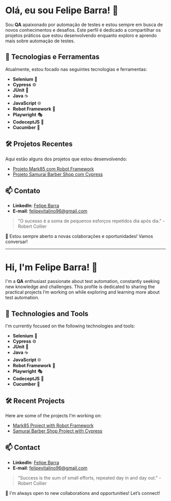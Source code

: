 # Olá, eu sou Felipe Barra! 👋

Sou **QA** apaixonado por automação de testes e estou sempre em busca de novos conhecimentos e desafios. Este perfil é dedicado a compartilhar os projetos práticos que estou desenvolvendo enquanto exploro e aprendo mais sobre automação de testes.

## 🚀 Tecnologias e Ferramentas

Atualmente, estou focado nas seguintes tecnologias e ferramentas:

- **Selenium** 🧪
- **Cypress** ⚙️
- **JUnit** 📝
- **Java** ☕
- **JavaScript** 🌐
- **Robot Framework** 🤖
- **Playwright** 🎭
- **CodeceptJS** 🎯
- **Cucumber** 🥒

## 🛠 Projetos Recentes

Aqui estão alguns dos projetos que estou desenvolvendo:

- [Projeto Mark85 com Robot Framework](https://github.com/felipevitalinobarra/mark85-robot-express)
- [Projeto Samurai Barber Shop com Cypress](https://github.com/felipevitalinobarra/samuraibs-universo-cypress)

## 📫 Contato

- **LinkedIn**: [Felipe Barra](https://www.linkedin.com/in/felipe-v-barra)
- **E-mail**:   felipevitalino96@gmail.com

> "O sucesso é a soma de pequenos esforços repetidos dia após dia." - Robert Collier

🔭 Estou sempre aberto a novas colaborações e oportunidades! Vamos conversar!

---

# Hi, I'm Felipe Barra! 👋

I'm a **QA** enthusiast passionate about test automation, constantly seeking new knowledge and challenges. This profile is dedicated to sharing the practical projects I’m working on while exploring and learning more about test automation.

## 🚀 Technologies and Tools

I'm currently focused on the following technologies and tools:

- **Selenium** 🧪
- **Cypress** ⚙️
- **JUnit** 📝
- **Java** ☕
- **JavaScript** 🌐
- **Robot Framework** 🤖
- **Playwright** 🎭
- **CodeceptJS** 🎯
- **Cucumber** 🥒

## 🛠 Recent Projects

Here are some of the projects I'm working on:

- [Mark85 Project with Robot Framework](https://github.com/felipevitalinobarra/mark85-robot-express)
- [Samurai Barber Shop Project with Cypress](https://github.com/felipevitalinobarra/samuraibs-universo-cypress)

## 📫 Contact

- **LinkedIn**: [Felipe Barra](https://www.linkedin.com/in/felipe-v-barra)
- **E-mail**:   felipevitalino96@gmail.com

> "Success is the sum of small efforts, repeated day in and day out." - Robert Collier

🔭 I'm always open to new collaborations and opportunities! Let’s connect!
